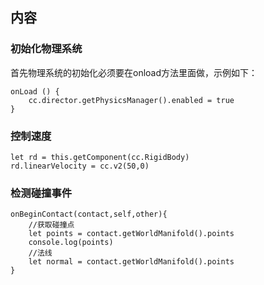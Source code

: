 ## 内容


### 初始化物理系统
首先物理系统的初始化必须要在onload方法里面做，示例如下：
```
onLoad () {
    cc.director.getPhysicsManager().enabled = true
}
```

### 控制速度
```
let rd = this.getComponent(cc.RigidBody)
rd.linearVelocity = cc.v2(50,0)
```

### 检测碰撞事件
```
onBeginContact(contact,self,other){
    //获取碰撞点
    let points = contact.getWorldManifold().points
    console.log(points)
    //法线
    let normal = contact.getWorldManifold().points
}
```